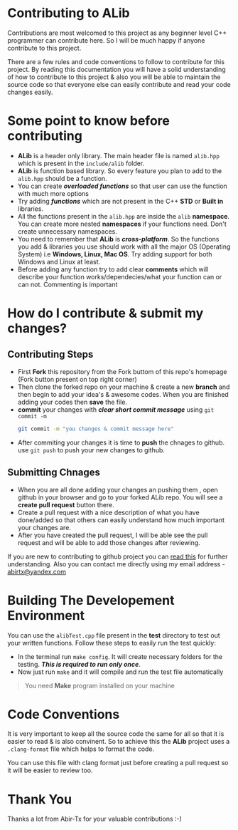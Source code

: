# Contributing to ALib
Contributions are most welcomed to this project as any beginner level C++ programmer can contribute here. So I will be much happy if anyone contribute to this project.

There are a few rules and code conventions to follow to contribute for this project. By reading this documentation you will have a solid understanding of how to contribute to this project & also you will be able to maintain the source code so that everyone else can easily contribute and read your code changes easily.


# Some point to know before contributing

- **ALib** is a header only library. The main header file is named ```alib.hpp``` which is present in the ```include/alib``` folder. 
- **ALib** is function based library. So every feature you plan to add to the ```alib.hpp``` should be a function.
- You can create ***overloaded functions*** so that user can use the function with much more options
- Try adding ***functions*** which are not present in the C++ **STD** or **Built in** libraries.
- All the functions present in the ```alib.hpp``` are inside the ```alib``` **namespace**. You can create more nested **namespaces** if your functions need. Don't create unnecessary namespaces.
- You need to remember that **ALib** is ***cross-platform***. So the functions you add & libraries you use should work with all the major OS (Operating System) i.e **Windows, Linux, Mac OS**. Try adding support for both Windows and Linux at least.
- Before adding any function try to add clear **comments** which will describe your function works/dependecies/what your function can or can not. Commenting is important


# How do I contribute & submit my changes?

## Contributing Steps

- First **Fork** this repository from the Fork buttom of this repo's homepage (Fork button present on top right corner)
- Then clone the forked repo on your machine & create a new **branch** and then begin to add your idea's & awesome codes. When you are finished adding your codes then **save** the file.
- **commit** your changes with ***clear short commit message*** using ```git commit -m```
    ```bash
    git commit -m "you changes & commit message here"
    ```
- After commiting your changes it is time to **push** the chnages to github. use ```git push``` to push your new changes to github.

## Submitting Chnages

- When you are all done adding your changes an pushing them , open github in your browser and go to your forked ALib repo. You will see a **create pull request** button there.
- Create a pull request with a nice description of what you have done/added so that others can easily understand how much important your changes are. 
- After you have created the pull request, I will be able see the pull request and will be able to add those changes after reviewing.


If you are new to contributing to github project you can [read this](https://gist.github.com/MarcDiethelm/7303312#file-contributing-md) for further understanding. Also you can contact me directly using my email address - abirtx@yandex.com


# Building The Developement Environment
You can use the `alibTest.cpp` file present in the **test** directory to test out your written functions. Follow these steps to easily run the test quickly:

- In the terminal run `make config`. It will create necessary folders for the testing. ***This is required to run only once***.
- Now just run `make` and it will compile and run the test file automatically

> You need **Make** program installed on your machine

# Code Conventions

It is very important to keep all the source code the same for all so that it is easier to read & is also convinent. So to achieve this the **ALib** project uses a ```.clang-format``` file which helps to format the code. 

You can use this file with clang format just before creating a pull request so it will be easier to review too.

# Thank You
Thanks a lot from Abir-Tx for your valuable contributions :-)